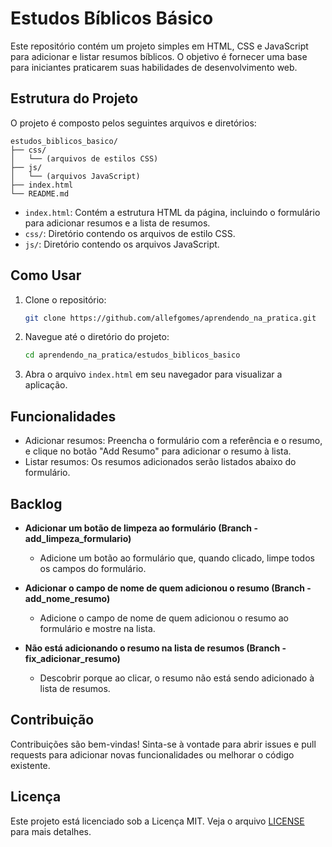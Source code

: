 # Estudos Bíblicos Básico

Este repositório contém um projeto simples em HTML, CSS e JavaScript para adicionar e listar resumos bíblicos. O objetivo é fornecer uma base para iniciantes praticarem suas habilidades de desenvolvimento web.

## Estrutura do Projeto

O projeto é composto pelos seguintes arquivos e diretórios:

```
estudos_biblicos_basico/
├── css/
│   └── (arquivos de estilos CSS)
├── js/
│   └── (arquivos JavaScript)
├── index.html
└── README.md
```

- `index.html`: Contém a estrutura HTML da página, incluindo o formulário para adicionar resumos e a lista de resumos.
- `css/`: Diretório contendo os arquivos de estilo CSS.
- `js/`: Diretório contendo os arquivos JavaScript.

## Como Usar

1. Clone o repositório:
   ```sh
   git clone https://github.com/allefgomes/aprendendo_na_pratica.git
   ```

2. Navegue até o diretório do projeto:
   ```sh
   cd aprendendo_na_pratica/estudos_biblicos_basico
   ```

3. Abra o arquivo `index.html` em seu navegador para visualizar a aplicação.

## Funcionalidades

- Adicionar resumos: Preencha o formulário com a referência e o resumo, e clique no botão "Add Resumo" para adicionar o resumo à lista.
- Listar resumos: Os resumos adicionados serão listados abaixo do formulário.

## Backlog
- **Adicionar um botão de limpeza ao formulário (Branch - add_limpeza_formulario)**
  - Adicione um botão ao formulário que, quando clicado, limpe todos os campos do formulário.

- **Adicionar o campo de nome de quem adicionou o resumo (Branch - add_nome_resumo)**
  - Adicione o campo de nome de quem adicionou o resumo ao formulário e mostre na lista.

- **Não está adicionando o resumo na lista de resumos (Branch - fix_adicionar_resumo)**
  - Descobrir porque ao clicar, o resumo não está sendo adicionado à lista de resumos.

## Contribuição

Contribuições são bem-vindas! Sinta-se à vontade para abrir issues e pull requests para adicionar novas funcionalidades ou melhorar o código existente.

## Licença

Este projeto está licenciado sob a Licença MIT. Veja o arquivo [LICENSE](../LICENSE) para mais detalhes.

